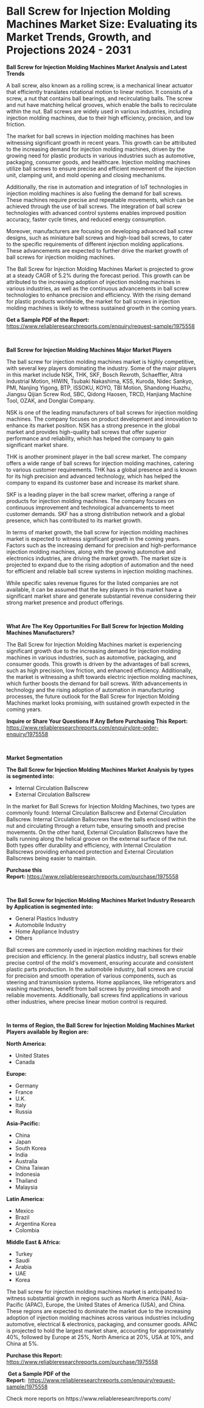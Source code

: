 <p><h1>Ball Screw for Injection Molding Machines Market Size: Evaluating its Market Trends, Growth, and Projections 2024 - 2031</h1></p><p><strong>Ball Screw for Injection Molding Machines Market Analysis and Latest Trends</strong></p>
<p><p>A ball screw, also known as a rolling screw, is a mechanical linear actuator that efficiently translates rotational motion to linear motion. It consists of a screw, a nut that contains ball bearings, and recirculating balls. The screw and nut have matching helical grooves, which enable the balls to recirculate within the nut. Ball screws are widely used in various industries, including injection molding machines, due to their high efficiency, precision, and low friction.</p><p>The market for ball screws in injection molding machines has been witnessing significant growth in recent years. This growth can be attributed to the increasing demand for injection molding machines, driven by the growing need for plastic products in various industries such as automotive, packaging, consumer goods, and healthcare. Injection molding machines utilize ball screws to ensure precise and efficient movement of the injection unit, clamping unit, and mold opening and closing mechanisms.</p><p>Additionally, the rise in automation and integration of IoT technologies in injection molding machines is also fueling the demand for ball screws. These machines require precise and repeatable movements, which can be achieved through the use of ball screws. The integration of ball screw technologies with advanced control systems enables improved position accuracy, faster cycle times, and reduced energy consumption.</p><p>Moreover, manufacturers are focusing on developing advanced ball screw designs, such as miniature ball screws and high-load ball screws, to cater to the specific requirements of different injection molding applications. These advancements are expected to further drive the market growth of ball screws for injection molding machines.</p><p>The Ball Screw for Injection Molding Machines Market is projected to grow at a steady CAGR of 5.2% during the forecast period. This growth can be attributed to the increasing adoption of injection molding machines in various industries, as well as the continuous advancements in ball screw technologies to enhance precision and efficiency. With the rising demand for plastic products worldwide, the market for ball screws in injection molding machines is likely to witness sustained growth in the coming years.</p></p>
<p><strong>Get a Sample PDF of the Report:&nbsp;</strong> <a href="https://www.reliableresearchreports.com/enquiry/request-sample/1975558">https://www.reliableresearchreports.com/enquiry/request-sample/1975558</a></p>
<p>&nbsp;</p>
<p><strong>Ball Screw for Injection Molding Machines Major Market Players</strong></p>
<p><p>The ball screw for injection molding machines market is highly competitive, with several key players dominating the industry. Some of the major players in this market include NSK, THK, SKF, Bosch Rexroth, Schaeffler, Altra Industrial Motion, HIWIN, Tsubaki Nakashima, KSS, Kuroda, Nidec Sankyo, PMI, Nanjing Yigong, BTP, ISSOKU, KOYO, TBI Motion, Shandong Huazhu, Jiangsu Qijian Screw Rod, SBC, Qidong Haosen, TRCD, Hanjiang Machine Tool, OZAK, and Donglai Company.</p><p>NSK is one of the leading manufacturers of ball screws for injection molding machines. The company focuses on product development and innovation to enhance its market position. NSK has a strong presence in the global market and provides high-quality ball screws that offer superior performance and reliability, which has helped the company to gain significant market share.</p><p>THK is another prominent player in the ball screw market. The company offers a wide range of ball screws for injection molding machines, catering to various customer requirements. THK has a global presence and is known for its high precision and advanced technology, which has helped the company to expand its customer base and increase its market share.</p><p>SKF is a leading player in the ball screw market, offering a range of products for injection molding machines. The company focuses on continuous improvement and technological advancements to meet customer demands. SKF has a strong distribution network and a global presence, which has contributed to its market growth.</p><p>In terms of market growth, the ball screw for injection molding machines market is expected to witness significant growth in the coming years. Factors such as the increasing demand for precision and high-performance injection molding machines, along with the growing automotive and electronics industries, are driving the market growth. The market size is projected to expand due to the rising adoption of automation and the need for efficient and reliable ball screw systems in injection molding machines.</p><p>While specific sales revenue figures for the listed companies are not available, it can be assumed that the key players in this market have a significant market share and generate substantial revenue considering their strong market presence and product offerings.</p></p>
<p>&nbsp;</p>
<p><strong>What Are The Key Opportunities For Ball Screw for Injection Molding Machines Manufacturers?</strong></p>
<p><p>The Ball Screw for Injection Molding Machines market is experiencing significant growth due to the increasing demand for injection molding machines in various industries, such as automotive, packaging, and consumer goods. This growth is driven by the advantages of ball screws, such as high precision, low friction, and enhanced efficiency. Additionally, the market is witnessing a shift towards electric injection molding machines, which further boosts the demand for ball screws. With advancements in technology and the rising adoption of automation in manufacturing processes, the future outlook for the Ball Screw for Injection Molding Machines market looks promising, with sustained growth expected in the coming years.</p></p>
<p><strong>Inquire or Share Your Questions If Any Before Purchasing This Report:</strong> <a href="https://www.reliableresearchreports.com/enquiry/pre-order-enquiry/1975558">https://www.reliableresearchreports.com/enquiry/pre-order-enquiry/1975558</a></p>
<p>&nbsp;</p>
<p><strong>Market Segmentation</strong></p>
<p><strong>The Ball Screw for Injection Molding Machines Market Analysis by types is segmented into:</strong></p>
<p><ul><li>Internal Circulation Ballscrew</li><li>External Circulation Ballscrew</li></ul></p>
<p><p>In the market for Ball Screws for Injection Molding Machines, two types are commonly found: Internal Circulation Ballscrew and External Circulation Ballscrew. Internal Circulation Ballscrews have the balls enclosed within the nut and circulating through a return tube, ensuring smooth and precise movements. On the other hand, External Circulation Ballscrews have the balls running along the helical groove on the external surface of the nut. Both types offer durability and efficiency, with Internal Circulation Ballscrews providing enhanced protection and External Circulation Ballscrews being easier to maintain.</p></p>
<p><strong>Purchase this Report:&nbsp;</strong><a href="https://www.reliableresearchreports.com/purchase/1975558">https://www.reliableresearchreports.com/purchase/1975558</a></p>
<p>&nbsp;</p>
<p><strong>The Ball Screw for Injection Molding Machines Market Industry Research by Application is segmented into:</strong></p>
<p><ul><li>General Plastics Industry</li><li>Automobile Industry</li><li>Home Appliance Industry</li><li>Others</li></ul></p>
<p><p>Ball screws are commonly used in injection molding machines for their precision and efficiency. In the general plastics industry, ball screws enable precise control of the mold's movement, ensuring accurate and consistent plastic parts production. In the automobile industry, ball screws are crucial for precision and smooth operation of various components, such as steering and transmission systems. Home appliances, like refrigerators and washing machines, benefit from ball screws by providing smooth and reliable movements. Additionally, ball screws find applications in various other industries, where precise linear motion control is required.</p></p>
<p>&nbsp;</p>
<p><strong>In terms of Region, the Ball Screw for Injection Molding Machines Market Players available by Region are:</strong></p>
<p>
    <p> <strong> North America: </strong>
        <ul>
            <li>United States</li>
            <li>Canada</li>
        </ul>
        </p> 
    <p> <strong> Europe: </strong>
        <ul>
            <li>Germany</li>
            <li>France</li>
            <li>U.K.</li>
            <li>Italy</li>
            <li>Russia</li>
        </ul>
        </p> 
    <p> <strong> Asia-Pacific: </strong>
        <ul>
            <li>China</li>
            <li>Japan</li>
            <li>South Korea</li>
            <li>India</li>
            <li>Australia</li>
            <li>China Taiwan</li>
            <li>Indonesia</li>
            <li>Thailand</li>
            <li>Malaysia</li>
        </ul>
        </p> 
    <p> <strong> Latin America: </strong>
        <ul>
            <li>Mexico</li>
            <li>Brazil</li>
            <li>Argentina Korea</li>
            <li>Colombia</li>
        </ul>
        </p> 
    <p> <strong> Middle East & Africa: </strong>
        <ul>
            <li>Turkey</li>
            <li>Saudi</li>
            <li>Arabia</li>
            <li>UAE</li>
            <li>Korea</li>
        </ul>
    </p>
    </p>
<p><p>The ball screw for injection molding machines market is anticipated to witness substantial growth in regions such as North America (NA), Asia-Pacific (APAC), Europe, the United States of America (USA), and China. These regions are expected to dominate the market due to the increasing adoption of injection molding machines across various industries including automotive, electrical & electronics, packaging, and consumer goods. APAC is projected to hold the largest market share, accounting for approximately 40%, followed by Europe at 25%, North America at 20%, USA at 10%, and China at 5%.</p></p>
<p><strong>Purchase this Report: </strong><a href="https://www.reliableresearchreports.com/purchase/1975558">https://www.reliableresearchreports.com/purchase/1975558</a></p>
<p>&nbsp;<strong>Get a Sample PDF of the Report:&nbsp;&nbsp;</strong><a href="https://www.reliableresearchreports.com/enquiry/request-sample/1975558">https://www.reliableresearchreports.com/enquiry/request-sample/1975558</a></p>
<p><strong></strong></p>
<p>Check more reports on https://www.reliableresearchreports.com/</p>